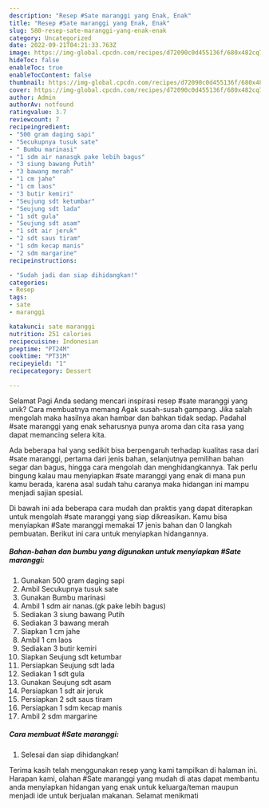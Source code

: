 ```yaml
---
description: "Resep #Sate maranggi yang Enak, Enak"
title: "Resep #Sate maranggi yang Enak, Enak"
slug: 580-resep-sate-maranggi-yang-enak-enak
category: Uncategorized
date: 2022-09-21T04:21:33.763Z
image: https://img-global.cpcdn.com/recipes/d72090c0d455136f/680x482cq70/sate-maranggi-foto-resep-utama.jpg
hideToc: false
enableToc: true
enableTocContent: false
thumbnail: https://img-global.cpcdn.com/recipes/d72090c0d455136f/680x482cq70/sate-maranggi-foto-resep-utama.jpg
cover: https://img-global.cpcdn.com/recipes/d72090c0d455136f/680x482cq70/sate-maranggi-foto-resep-utama.jpg
author: Admin
authorAv: notfound
ratingvalue: 3.7
reviewcount: 7
recipeingredient:
- "500 gram daging sapi"
- "Secukupnya tusuk sate"
- " Bumbu marinasi"
- "1 sdm air nanasgk pake lebih bagus"
- "3 siung bawang Putih"
- "3 bawang merah"
- "1 cm jahe"
- "1 cm laos"
- "3 butir kemiri"
- "Seujung sdt ketumbar"
- "Seujung sdt lada"
- "1 sdt gula"
- "Seujung sdt asam"
- "1 sdt air jeruk"
- "2 sdt saus tiram"
- "1 sdm kecap manis"
- "2 sdm margarine"
recipeinstructions:

- "Sudah jadi dan siap dihidangkan!"
categories:
- Resep
tags:
- sate
- maranggi

katakunci: sate maranggi 
nutrition: 251 calories
recipecuisine: Indonesian
preptime: "PT24M"
cooktime: "PT31M"
recipeyield: "1"
recipecategory: Dessert

---
```



Selamat Pagi Anda sedang mencari inspirasi resep #sate maranggi yang unik? Cara membuatnya memang Agak susah-susah gampang. Jika salah mengolah maka hasilnya akan hambar dan bahkan tidak sedap. Padahal #sate maranggi yang enak seharusnya punya aroma dan cita rasa yang dapat memancing selera kita.


Ada beberapa hal yang sedikit bisa berpengaruh terhadap kualitas rasa dari #sate maranggi, pertama dari jenis bahan, selanjutnya pemilihan bahan segar dan bagus, hingga cara mengolah dan menghidangkannya. Tak perlu bingung kalau mau menyiapkan #sate maranggi yang enak di mana pun kamu berada, karena asal sudah tahu caranya maka hidangan ini mampu menjadi sajian spesial.




Di bawah ini ada beberapa cara mudah dan praktis yang dapat diterapkan untuk mengolah #sate maranggi yang siap dikreasikan. Kamu bisa menyiapkan #Sate maranggi memakai 17 jenis bahan dan 0 langkah pembuatan. Berikut ini cara untuk menyiapkan hidangannya.

<!--inarticleads1-->

##### Bahan-bahan dan bumbu yang digunakan untuk menyiapkan #Sate maranggi:

1. Gunakan 500 gram daging sapi
1. Ambil Secukupnya tusuk sate
1. Gunakan  Bumbu marinasi
1. Ambil 1 sdm air nanas.(gk pake lebih bagus)
1. Sediakan 3 siung bawang Putih
1. Sediakan 3 bawang merah
1. Siapkan 1 cm jahe
1. Ambil 1 cm laos
1. Sediakan 3 butir kemiri
1. Siapkan Seujung sdt ketumbar
1. Persiapkan Seujung sdt lada
1. Sediakan 1 sdt gula
1. Gunakan Seujung sdt asam
1. Persiapkan 1 sdt air jeruk
1. Persiapkan 2 sdt saus tiram
1. Persiapkan 1 sdm kecap manis
1. Ambil 2 sdm margarine




<!--inarticleads2-->

##### Cara membuat #Sate maranggi:


1. Selesai dan siap dihidangkan!



Terima kasih telah menggunakan resep yang kami tampilkan di halaman ini. Harapan kami, olahan #Sate maranggi yang mudah di atas dapat membantu anda menyiapkan hidangan yang enak untuk keluarga/teman maupun menjadi ide untuk berjualan makanan. Selamat menikmati
